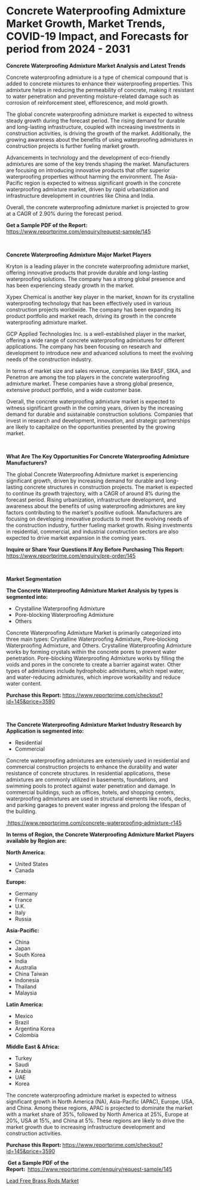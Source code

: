 <p><h1>Concrete Waterproofing Admixture Market Growth, Market Trends, COVID-19 Impact, and Forecasts for period from 2024 - 2031</h1></p><p><strong>Concrete Waterproofing Admixture Market Analysis and Latest Trends</strong></p>
<p><p>Concrete waterproofing admixture is a type of chemical compound that is added to concrete mixtures to enhance their waterproofing properties. This admixture helps in reducing the permeability of concrete, making it resistant to water penetration and preventing moisture-related damage such as corrosion of reinforcement steel, efflorescence, and mold growth.</p><p>The global concrete waterproofing admixture market is expected to witness steady growth during the forecast period. The rising demand for durable and long-lasting infrastructure, coupled with increasing investments in construction activities, is driving the growth of the market. Additionally, the growing awareness about the benefits of using waterproofing admixtures in construction projects is further fueling market growth.</p><p>Advancements in technology and the development of eco-friendly admixtures are some of the key trends shaping the market. Manufacturers are focusing on introducing innovative products that offer superior waterproofing properties without harming the environment. The Asia-Pacific region is expected to witness significant growth in the concrete waterproofing admixture market, driven by rapid urbanization and infrastructure development in countries like China and India.</p><p>Overall, the concrete waterproofing admixture market is projected to grow at a CAGR of 2.90% during the forecast period.</p></p>
<p><strong>Get a Sample PDF of the Report:&nbsp;</strong> <a href="https://www.reportprime.com/enquiry/request-sample/145">https://www.reportprime.com/enquiry/request-sample/145</a></p>
<p>&nbsp;</p>
<p><strong>Concrete Waterproofing Admixture Major Market Players</strong></p>
<p><p>Kryton is a leading player in the concrete waterproofing admixture market, offering innovative products that provide durable and long-lasting waterproofing solutions. The company has a strong global presence and has been experiencing steady growth in the market.</p><p>Xypex Chemical is another key player in the market, known for its crystalline waterproofing technology that has been effectively used in various construction projects worldwide. The company has been expanding its product portfolio and market reach, driving its growth in the concrete waterproofing admixture market.</p><p>GCP Applied Technologies Inc. is a well-established player in the market, offering a wide range of concrete waterproofing admixtures for different applications. The company has been focusing on research and development to introduce new and advanced solutions to meet the evolving needs of the construction industry.</p><p>In terms of market size and sales revenue, companies like BASF, SIKA, and Penetron are among the top players in the concrete waterproofing admixture market. These companies have a strong global presence, extensive product portfolio, and a wide customer base.</p><p>Overall, the concrete waterproofing admixture market is expected to witness significant growth in the coming years, driven by the increasing demand for durable and sustainable construction solutions. Companies that invest in research and development, innovation, and strategic partnerships are likely to capitalize on the opportunities presented by the growing market.</p></p>
<p>&nbsp;</p>
<p><strong>What Are The Key Opportunities For Concrete Waterproofing Admixture Manufacturers?</strong></p>
<p><p>The global Concrete Waterproofing Admixture market is experiencing significant growth, driven by increasing demand for durable and long-lasting concrete structures in construction projects. The market is expected to continue its growth trajectory, with a CAGR of around 8% during the forecast period. Rising urbanization, infrastructure development, and awareness about the benefits of using waterproofing admixtures are key factors contributing to the market's positive outlook. Manufacturers are focusing on developing innovative products to meet the evolving needs of the construction industry, further fueling market growth. Rising investments in residential, commercial, and industrial construction sectors are also expected to drive market expansion in the coming years.</p></p>
<p><strong>Inquire or Share Your Questions If Any Before Purchasing This Report:</strong> <a href="https://www.reportprime.com/enquiry/pre-order/145">https://www.reportprime.com/enquiry/pre-order/145</a></p>
<p>&nbsp;</p>
<p><strong>Market Segmentation</strong></p>
<p><strong>The Concrete Waterproofing Admixture Market Analysis by types is segmented into:</strong></p>
<p><ul><li>Crystalline Waterproofing Admixture</li><li>Pore-blocking Waterproofing Admixture</li><li>Others</li></ul></p>
<p><p>Concrete Waterproofing Admixture Market is primarily categorized into three main types: Crystalline Waterproofing Admixture, Pore-blocking Waterproofing Admixture, and Others. Crystalline Waterproofing Admixture works by forming crystals within the concrete pores to prevent water penetration. Pore-blocking Waterproofing Admixture works by filling the voids and pores in the concrete to create a barrier against water. Other types of admixtures include hydrophobic admixtures, which repel water, and water-reducing admixtures, which improve workability and reduce water content.</p></p>
<p><strong>Purchase this Report:&nbsp;</strong><a href="https://www.reportprime.com/checkout?id=145&price=3590">https://www.reportprime.com/checkout?id=145&price=3590</a></p>
<p>&nbsp;</p>
<p><strong>The Concrete Waterproofing Admixture Market Industry Research by Application is segmented into:</strong></p>
<p><ul><li>Residential</li><li>Commercial</li></ul></p>
<p><p>Concrete waterproofing admixtures are extensively used in residential and commercial construction projects to enhance the durability and water resistance of concrete structures. In residential applications, these admixtures are commonly utilized in basements, foundations, and swimming pools to protect against water penetration and damage. In commercial buildings, such as offices, hotels, and shopping centers, waterproofing admixtures are used in structural elements like roofs, decks, and parking garages to prevent water ingress and prolong the lifespan of the building.</p></p>
<p><a href="https://www.reportprime.com/concrete-waterproofing-admixture-r145">&nbsp;https://www.reportprime.com/concrete-waterproofing-admixture-r145</a></p>
<p><strong>In terms of Region, the Concrete Waterproofing Admixture Market Players available by Region are:</strong></p>
<p>
    <p> <strong> North America: </strong>
        <ul>
            <li>United States</li>
            <li>Canada</li>
        </ul>
        </p> 
    <p> <strong> Europe: </strong>
        <ul>
            <li>Germany</li>
            <li>France</li>
            <li>U.K.</li>
            <li>Italy</li>
            <li>Russia</li>
        </ul>
        </p> 
    <p> <strong> Asia-Pacific: </strong>
        <ul>
            <li>China</li>
            <li>Japan</li>
            <li>South Korea</li>
            <li>India</li>
            <li>Australia</li>
            <li>China Taiwan</li>
            <li>Indonesia</li>
            <li>Thailand</li>
            <li>Malaysia</li>
        </ul>
        </p> 
    <p> <strong> Latin America: </strong>
        <ul>
            <li>Mexico</li>
            <li>Brazil</li>
            <li>Argentina Korea</li>
            <li>Colombia</li>
        </ul>
        </p> 
    <p> <strong> Middle East & Africa: </strong>
        <ul>
            <li>Turkey</li>
            <li>Saudi</li>
            <li>Arabia</li>
            <li>UAE</li>
            <li>Korea</li>
        </ul>
    </p>
    </p>
<p><p>The concrete waterproofing admixture market is expected to witness significant growth in North America (NA), Asia-Pacific (APAC), Europe, USA, and China. Among these regions, APAC is projected to dominate the market with a market share of 35%, followed by North America at 25%, Europe at 20%, USA at 15%, and China at 5%. These regions are likely to drive the market growth due to increasing infrastructure development and construction activities.</p></p>
<p><strong>Purchase this Report: </strong><a href="https://www.reportprime.com/checkout?id=145&price=3590">https://www.reportprime.com/checkout?id=145&price=3590</a></p>
<p>&nbsp;<strong>Get a Sample PDF of the Report:&nbsp;&nbsp;</strong><a href="https://www.reportprime.com/enquiry/request-sample/145">https://www.reportprime.com/enquiry/request-sample/145</a></p>
<p><strong></strong></p>
<p><p><a href="https://github.com/NorbertYates/Market-Research-Report-List-5/blob/main/lead-free-brass-rods-market.md">Lead Free Brass Rods Market</a></p></p>